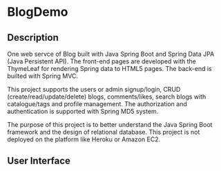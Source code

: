 # BlogDemo

## Description
One web servce of Blog built with Java Spring Boot and Spring Data JPA (Java Persistent API). The front-end pages are developed 
with the ThymeLeaf for rendering Spring data to HTML5 pages. The back-end is builted with Spring MVC. 

This project supports the users or admin signup/login, CRUD (create/read/update/delete) blogs, comments/likes, search blogs 
with catalogue/tags and profile management. The authorization and authentication is supported with Spring MD5 system.

The purpose of this project is to better understand the Java Spring Boot framework and the design of relational database.
This project is not deployed on the platform like Heroku or Amazon EC2.

## User Interface

